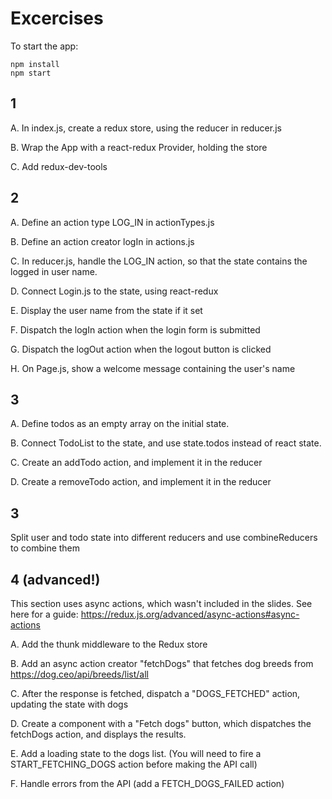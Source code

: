 # Excercises

To start the app:

```
npm install
npm start
```

## 1

A. In index.js, create a redux store, using the reducer in reducer.js

B. Wrap the App with a react-redux Provider, holding the store

C. Add redux-dev-tools

## 2

A. Define an action type LOG_IN in actionTypes.js

B. Define an action creator logIn in actions.js

C. In reducer.js, handle the LOG_IN action, so that the state contains the logged in user name.

D. Connect Login.js to the state, using react-redux

E. Display the user name from the state if it set

F. Dispatch the logIn action when the login form is submitted

G. Dispatch the logOut action when the logout button is clicked

H. On Page.js, show a welcome message containing the user's name

## 3

A. Define todos as an empty array on the initial state.

B. Connect TodoList to the state, and use state.todos instead of react state.

C. Create an addTodo action, and implement it in the reducer

D. Create a removeTodo action, and implement it in the reducer

## 3

Split user and todo state into different reducers and use combineReducers to combine them

## 4 (advanced!)

This section uses async actions, which wasn't included in the slides.
See here for a guide: https://redux.js.org/advanced/async-actions#async-actions

A. Add the thunk middleware to the Redux store

B. Add an async action creator "fetchDogs" that fetches dog breeds from https://dog.ceo/api/breeds/list/all

C. After the response is fetched, dispatch a "DOGS_FETCHED" action, updating the state with dogs

D. Create a component with a "Fetch dogs" button, which dispatches the fetchDogs action, and displays the results.

E. Add a loading state to the dogs list. (You will need to fire a START_FETCHING_DOGS action before making the API call)

F. Handle errors from the API (add a FETCH_DOGS_FAILED action)

```

```
